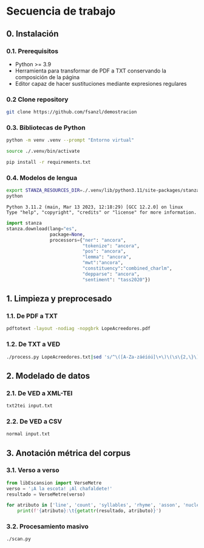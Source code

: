 # Secuencia de trabajo

## 0. Instalación

### 0.1. Prerequisitos

- Python >= 3.9
- Herramienta para transformar de PDF a TXT conservando la composición de la página
- Editor capaz de hacer sustituciones mediante expresiones regulares

### 0.2 Clone repository


```bash
git clone https://github.com/fsanzl/demostracion
```

### 0.3. Bibliotecas de Python

```bash
python -m venv .venv --prompt "Entorno virtual"
```

```bash
source ./.venv/bin/activate
```

```bash
pip install -r requirements.txt
```

### 0.4. Modelos de lengua

```bash
export STANZA_RESOURCES_DIR=./.venv/lib/python3.11/site-packages/stanza/resources
python
```

```
Python 3.11.2 (main, Mar 13 2023, 12:18:29) [GCC 12.2.0] on linux
Type "help", "copyright", "credits" or "license" for more information.
```

```python
import stanza
stanza.download(lang="es",
                package=None,
                processors={"ner": "ancora",
                            "tokenize": "ancora",
                            "pos": "ancora",
                            "lemma": "ancora",
                            "mwt":"ancora",
                            "constituency":"combined_charlm",
                            "depparse": "ancora",
                            "sentiment": "tass2020"}) 
```

## 1. Limpieza y preprocesado

### 1.1. De PDF a TXT

```bash
pdftotext -layout -nodiag -nopgbrk LopeAcreedores.pdf
```

### 1.2. De TXT a VED

```bash
./process.py LopeAcreedores.txt|sed 's/^\([A-Za-záéíóú]\+\)\(\s\{2,\}\)/\U\1\n\2/g'
```

## 2. Modelado de datos

### 2.1. De VED a XML-TEI
```bash
txt2tei input.txt
```

### 2.2. De VED a CSV
```bash
normal input.txt
```

## 3. Anotación métrica del corpus

### 3.1. Verso a verso

```python
from libEscansion import VerseMetre
verso = '¡A la escota! ¡Al chafaldete!'
resultado = VerseMetre(verso)
```

```python
for atributo in ['line', 'count', 'syllables', 'rhyme', 'asson', 'nuclei', 'rhythm']:
    print(f'{atributo}:\t{getattr(resultado, atributo)}')
```

### 3.2. Procesamiento masivo
```bash
./scan.py
```
